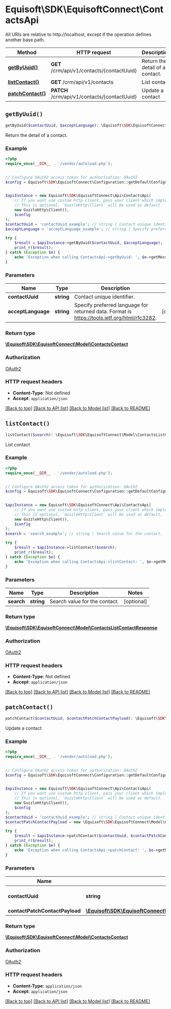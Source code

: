 # Equisoft\SDK\EquisoftConnect\ContactsApi

All URIs are relative to http://localhost, except if the operation defines another base path.

| Method | HTTP request | Description |
| ------------- | ------------- | ------------- |
| [**getByUuid()**](ContactsApi.md#getByUuid) | **GET** /crm/api/v1/contacts/{contactUuid} | Return the detail of a contact. |
| [**listContact()**](ContactsApi.md#listContact) | **GET** /crm/api/v1/contacts | List contact |
| [**patchContact()**](ContactsApi.md#patchContact) | **PATCH** /crm/api/v1/contacts/{contactUuid} | Update a contact |


## `getByUuid()`

```php
getByUuid($contactUuid, $acceptLanguage): \Equisoft\SDK\EquisoftConnect\Model\ContactsContact
```

Return the detail of a contact.

### Example

```php
<?php
require_once(__DIR__ . '/vendor/autoload.php');


// Configure OAuth2 access token for authorization: OAuth2
$config = Equisoft\SDK\EquisoftConnect\Configuration::getDefaultConfiguration()->setAccessToken('YOUR_ACCESS_TOKEN');


$apiInstance = new Equisoft\SDK\EquisoftConnect\Api\ContactsApi(
    // If you want use custom http client, pass your client which implements `GuzzleHttp\ClientInterface`.
    // This is optional, `GuzzleHttp\Client` will be used as default.
    new GuzzleHttp\Client(),
    $config
);
$contactUuid = 'contactUuid_example'; // string | Contact unique identifier.
$acceptLanguage = 'acceptLanguage_example'; // string | Specify preferred language for returned data. Format is https://tools.ietf.org/html/rfc3282.

try {
    $result = $apiInstance->getByUuid($contactUuid, $acceptLanguage);
    print_r($result);
} catch (Exception $e) {
    echo 'Exception when calling ContactsApi->getByUuid: ', $e->getMessage(), PHP_EOL;
}
```

### Parameters

| Name | Type | Description  | Notes |
| ------------- | ------------- | ------------- | ------------- |
| **contactUuid** | **string**| Contact unique identifier. | |
| **acceptLanguage** | **string**| Specify preferred language for returned data. Format is https://tools.ietf.org/html/rfc3282. | [optional] |

### Return type

[**\Equisoft\SDK\EquisoftConnect\Model\ContactsContact**](../Model/ContactsContact.md)

### Authorization

[OAuth2](../../README.md#OAuth2)

### HTTP request headers

- **Content-Type**: Not defined
- **Accept**: `application/json`

[[Back to top]](#) [[Back to API list]](../../README.md#endpoints)
[[Back to Model list]](../../README.md#models)
[[Back to README]](../../README.md)

## `listContact()`

```php
listContact($search): \Equisoft\SDK\EquisoftConnect\Model\ContactsListContactResponse
```

List contact

### Example

```php
<?php
require_once(__DIR__ . '/vendor/autoload.php');


// Configure OAuth2 access token for authorization: OAuth2
$config = Equisoft\SDK\EquisoftConnect\Configuration::getDefaultConfiguration()->setAccessToken('YOUR_ACCESS_TOKEN');


$apiInstance = new Equisoft\SDK\EquisoftConnect\Api\ContactsApi(
    // If you want use custom http client, pass your client which implements `GuzzleHttp\ClientInterface`.
    // This is optional, `GuzzleHttp\Client` will be used as default.
    new GuzzleHttp\Client(),
    $config
);
$search = 'search_example'; // string | Search value for the contact.

try {
    $result = $apiInstance->listContact($search);
    print_r($result);
} catch (Exception $e) {
    echo 'Exception when calling ContactsApi->listContact: ', $e->getMessage(), PHP_EOL;
}
```

### Parameters

| Name | Type | Description  | Notes |
| ------------- | ------------- | ------------- | ------------- |
| **search** | **string**| Search value for the contact. | [optional] |

### Return type

[**\Equisoft\SDK\EquisoftConnect\Model\ContactsListContactResponse**](../Model/ContactsListContactResponse.md)

### Authorization

[OAuth2](../../README.md#OAuth2)

### HTTP request headers

- **Content-Type**: Not defined
- **Accept**: `application/json`

[[Back to top]](#) [[Back to API list]](../../README.md#endpoints)
[[Back to Model list]](../../README.md#models)
[[Back to README]](../../README.md)

## `patchContact()`

```php
patchContact($contactUuid, $contactPatchContactPayload): \Equisoft\SDK\EquisoftConnect\Model\ContactsContact
```

Update a contact

### Example

```php
<?php
require_once(__DIR__ . '/vendor/autoload.php');


// Configure OAuth2 access token for authorization: OAuth2
$config = Equisoft\SDK\EquisoftConnect\Configuration::getDefaultConfiguration()->setAccessToken('YOUR_ACCESS_TOKEN');


$apiInstance = new Equisoft\SDK\EquisoftConnect\Api\ContactsApi(
    // If you want use custom http client, pass your client which implements `GuzzleHttp\ClientInterface`.
    // This is optional, `GuzzleHttp\Client` will be used as default.
    new GuzzleHttp\Client(),
    $config
);
$contactUuid = 'contactUuid_example'; // string | Contact unique identifier.
$contactPatchContactPayload = new \Equisoft\SDK\EquisoftConnect\Model\ContactPatchContactPayload(); // \Equisoft\SDK\EquisoftConnect\Model\ContactPatchContactPayload

try {
    $result = $apiInstance->patchContact($contactUuid, $contactPatchContactPayload);
    print_r($result);
} catch (Exception $e) {
    echo 'Exception when calling ContactsApi->patchContact: ', $e->getMessage(), PHP_EOL;
}
```

### Parameters

| Name | Type | Description  | Notes |
| ------------- | ------------- | ------------- | ------------- |
| **contactUuid** | **string**| Contact unique identifier. | |
| **contactPatchContactPayload** | [**\Equisoft\SDK\EquisoftConnect\Model\ContactPatchContactPayload**](../Model/ContactPatchContactPayload.md)|  | |

### Return type

[**\Equisoft\SDK\EquisoftConnect\Model\ContactsContact**](../Model/ContactsContact.md)

### Authorization

[OAuth2](../../README.md#OAuth2)

### HTTP request headers

- **Content-Type**: `application/json`
- **Accept**: `application/json`

[[Back to top]](#) [[Back to API list]](../../README.md#endpoints)
[[Back to Model list]](../../README.md#models)
[[Back to README]](../../README.md)

